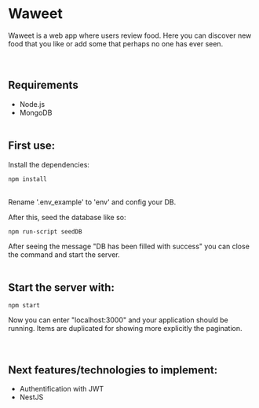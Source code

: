 # Waweet
Waweet is a web app where users review food. Here you can discover new food that you like or add some that perhaps no one has ever seen.
<br/><br/><br/>

## Requirements
- Node.js
- MongoDB
<br/><br/>

## First use:
Install the dependencies:
```
npm install
```
<br/>
Rename '.env_example' to 'env' and config your DB.
<br/>

After this, seed the database like so:
```
npm run-script seedDB
```

After seeing the message \"DB has been filled with success\" you can close the command and start the server.
<br/><br/>

## Start the server with:
```
npm start
```

Now you can enter \"localhost:3000\" and your application should be running. Items are duplicated for showing more explicitly the pagination.
<br/><br/><br/>

## Next features/technologies to implement:
- Authentification with JWT
- NestJS
